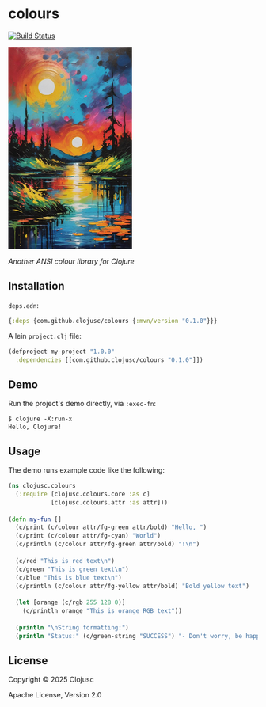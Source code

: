 # colours

[![Build Status][gh-actions-badge]][gh-actions]

[![Project Logo][logo]][logo-large]

*Another ANSI colour library for Clojure*

## Installation

`deps.edn`:

```clojure
{:deps {com.github.clojusc/colours {:mvn/version "0.1.0"}}}
```

A lein `project.clj` file:


```clojure
(defproject my-project "1.0.0"
  :dependencies [[com.github.clojusc/colours "0.1.0"]])
```

## Demo

Run the project's demo directly, via `:exec-fn`:

    $ clojure -X:run-x
    Hello, Clojure!

## Usage

The demo runs example code like the following:

```clojure
(ns clojusc.colours
  (:require [clojusc.colours.core :as c]
            [clojusc.colours.attr :as attr]))
  
(defn my-fun []
  (c/print (c/colour attr/fg-green attr/bold) "Hello, ")
  (c/print (c/colour attr/fg-cyan) "World")
  (c/println (c/colour attr/fg-green attr/bold) "!\n")

  (c/red "This is red text\n")
  (c/green "This is green text\n")
  (c/blue "This is blue text\n")
  (c/println (c/colour attr/fg-yellow attr/bold) "Bold yellow text")

  (let [orange (c/rgb 255 128 0)]
    (c/println orange "This is orange RGB text"))

  (println "\nString formatting:")
  (println "Status:" (c/green-string "SUCCESS") "- Don't worry, be happy!\n"))
```

## License

Copyright © 2025 Clojusc

Apache License, Version 2.0

[//]: ---Named-Links---

[logo]: https://github.com/clojusc/colours/blob/main/resources/images/logo.jpg?raw=true
[logo-large]: https://github.com/clojusc/colours/blob/main/resources/images/logo-large.jpg?raw=true
[gh-actions-badge]: https://github.com/clojusc/colours/workflows/CI%2FCD/badge.svg
[gh-actions]: https://github.com/clojusc/colours/actions?query=workflow%3ACI%2FCD
